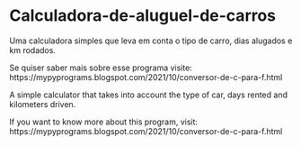 # Calculadora-de-aluguel-de-carros
Uma calculadora simples que leva em conta o tipo de carro, dias alugados e km rodados.
<p>Se quiser saber mais sobre esse programa visite: https://mypyprograms.blogspot.com/2021/10/conversor-de-c-para-f.html</p>
<p>A simple calculator that takes into account the type of car, days rented and kilometers driven.</p>
<p>If you want to know more about this program, visit: https://mypyprograms.blogspot.com/2021/10/conversor-de-c-para-f.html</p>
